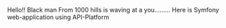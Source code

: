 Hello!!
Black man From 1000 hills is waving at a you.........
Here is Symfony web-application using API-Platform
